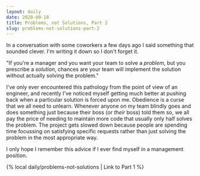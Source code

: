 ```yaml
---
layout: daily
date: 2020-09-18
title: Problems, not Solutions, Part 2
slug: problems-not-solutions-part-2
---
```


In a conversation with some coworkers a few days ago I said something that sounded clever. I'm writing it down
so I don't forget it.

"If you're a manager and you want your team to solve a _problem_, but you prescribe a _solution_, chances are
your team will implement the solution without actually solving the problem."

I've only ever encountered this pathology from the point of view of an engineer, and recently I've noticed myself
getting much better at pushing back when a particular solution is forced upon me. Obedience is a curse that we
all need to unlearn. Whenever anyone on my team blindly goes and does something just because their boss (or _their_ boss)
told them so, we all pay the price of needing to maintain more code that usually only half solves the problem.
The project gets slowed down because people are spending time focussing on satisfying specific requests rather than
just solving the problem in the most appropriate way.

I only hope I remember this advice if I ever find myself in a management position.

{% local daily/problems-not-solutions | Link to Part 1 %}

